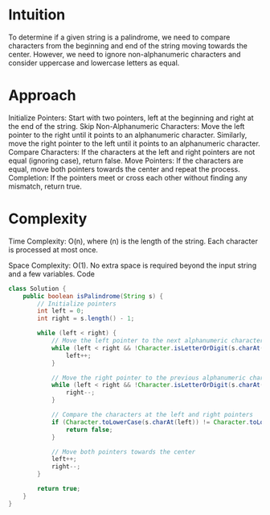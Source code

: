 # Intuition
To determine if a given string is a palindrome, we need to compare characters from the beginning and end of the string moving towards the center. However, we need to ignore non-alphanumeric characters and consider uppercase and lowercase letters as equal.

# Approach
Initialize Pointers: Start with two pointers, left at the beginning and right at the end of the string.
Skip Non-Alphanumeric Characters: Move the left pointer to the right until it points to an alphanumeric character. Similarly, move the right pointer to the left until it points to an alphanumeric character.
Compare Characters: If the characters at the left and right pointers are not equal (ignoring case), return false.
Move Pointers: If the characters are equal, move both pointers towards the center and repeat the process.
Completion: If the pointers meet or cross each other without finding any mismatch, return true.

# Complexity
Time Complexity: O(n), where (n) is the length of the string. Each character is processed at most once.

Space Complexity: O(1). No extra space is required beyond the input string and a few variables.
Code

```java
class Solution {
    public boolean isPalindrome(String s) {
        // Initialize pointers
        int left = 0;
        int right = s.length() - 1;

        while (left < right) {
            // Move the left pointer to the next alphanumeric character
            while (left < right && !Character.isLetterOrDigit(s.charAt(left))) {
                left++;
            }

            // Move the right pointer to the previous alphanumeric character
            while (left < right && !Character.isLetterOrDigit(s.charAt(right))) {
                right--;
            }

            // Compare the characters at the left and right pointers
            if (Character.toLowerCase(s.charAt(left)) != Character.toLowerCase(s.charAt(right))) {
                return false;
            }

            // Move both pointers towards the center
            left++;
            right--;
        }

        return true;
    }
}
```